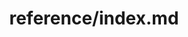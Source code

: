 ---
title: reference/index.md
showAuthorInfo: false
redirect_path: https://kotlinlang.org/docs/index.html
---
